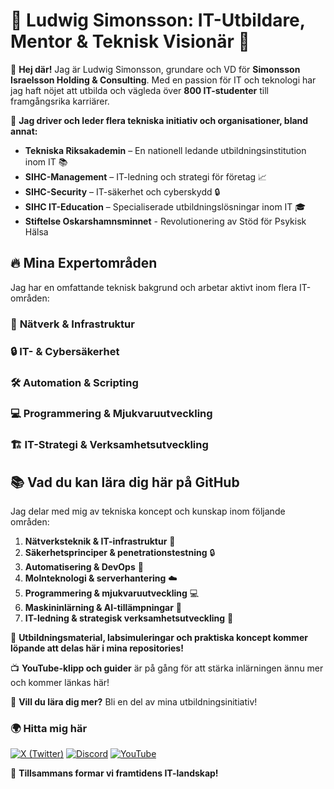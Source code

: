 # 💼 **Ludwig Simonsson: IT-Utbildare, Mentor & Teknisk Visionär** 🚀  

👋 **Hej där!** Jag är Ludwig Simonsson, grundare och VD för **Simonsson Israelsson Holding & Consulting**. Med en passion för IT och teknologi har jag haft nöjet att utbilda och vägleda över **800 IT-studenter** till framgångsrika karriärer.  

🏢 **Jag driver och leder flera tekniska initiativ och organisationer, bland annat:**  
- **Tekniska Riksakademin** – En nationell ledande utbildningsinstitution inom IT 📚 
- **SIHC-Management** – IT-ledning och strategi för företag 📈
- **SIHC-Security** – IT-säkerhet och cyberskydd 🔒
- **SIHC IT-Education** – Specialiserade utbildningslösningar inom IT 🎓
- **Stiftelse Oskarshamnsminnet** - Revolutionering av Stöd för Psykisk Hälsa

## 🔥 **Mina Expertområden**  
Jag har en omfattande teknisk bakgrund och arbetar aktivt inom flera IT-områden:  

### 📡 **Nätverk & Infrastruktur**  

### 🔒 **IT- & Cybersäkerhet**  

### 🛠️ **Automation & Scripting**  

### 💻 **Programmering & Mjukvaruutveckling**  

### 🏗️ **IT-Strategi & Verksamhetsutveckling**  

## 📚 **Vad du kan lära dig här på GitHub**  
Jag delar med mig av tekniska koncept och kunskap inom följande områden:  

1. **Nätverksteknik & IT-infrastruktur** 📡  
2. **Säkerhetsprinciper & penetrationstestning** 🔒  
3. **Automatisering & DevOps** 🚀  
4. **Molnteknologi & serverhantering** ☁️  
5. **Programmering & mjukvaruutveckling** 💻  
6. **Maskininlärning & AI-tillämpningar** 🤖  
7. **IT-ledning & strategisk verksamhetsutveckling** 🏢  

📢 **Utbildningsmaterial, labsimuleringar och praktiska koncept kommer löpande att delas här i mina repositories!**  

📺 **YouTube-klipp och guider** är på gång för att stärka inlärningen ännu mer och kommer länkas här!  

🔗 **Vill du lära dig mer?** Bli en del av mina utbildningsinitiativ!
### 🌍 **Hitta mig här**
[![X (Twitter)](https://img.shields.io/badge/X-000000?style=for-the-badge&logo=twitter&logoColor=white)](https://x.com/LudwigSIHC)
[![Discord](https://img.shields.io/badge/Discord-5865F2?style=for-the-badge&logo=discord&logoColor=white)](https://discord.gg/ludwigsimonssonisraelsson)
[![YouTube](https://img.shields.io/badge/YouTube-FF0000?style=for-the-badge&logo=youtube&logoColor=white)](https://www.youtube.com/@LudwigSimonssonIsraelsson)


🚀 **Tillsammans formar vi framtidens IT-landskap!**
